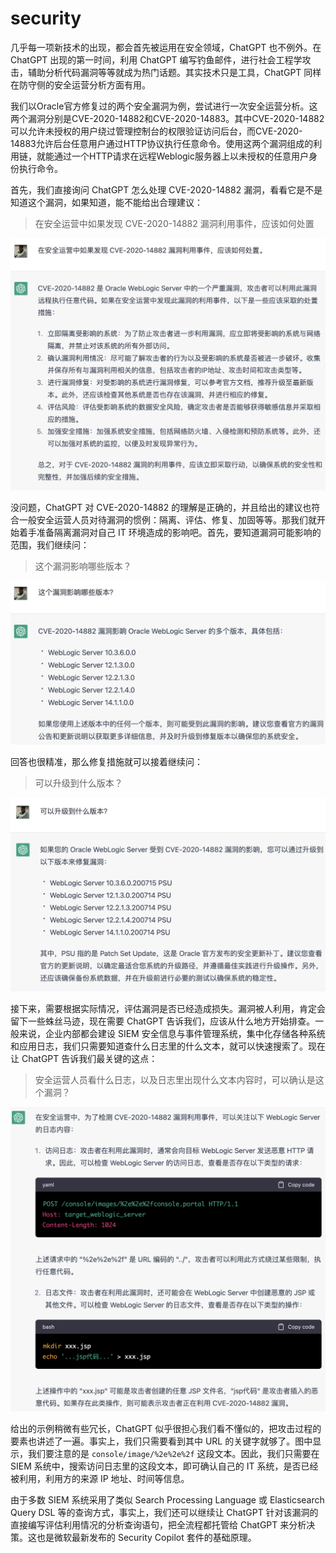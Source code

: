 # security

几乎每一项新技术的出现，都会首先被运用在安全领域，ChatGPT 也不例外。在 ChatGPT 出现的第一时间，利用 ChatGPT 编写钓鱼邮件，进行社会工程学攻击，辅助分析代码漏洞等等就成为热门话题。其实技术只是工具，ChatGPT 同样在防守侧的安全运营分析方面有用。

我们以Oracle官方修复过的两个安全漏洞为例，尝试进行一次安全运营分析。这两个漏洞分别是CVE-2020-14882和CVE-2020-14883。其中CVE-2020-14882可以允许未授权的用户绕过管理控制台的权限验证访问后台，而CVE-2020-14883允许后台任意用户通过HTTP协议执行任意命令。使用这两个漏洞组成的利用链，就能通过一个HTTP请求在远程Weblogic服务器上以未授权的任意用户身份执行命令。

首先，我们直接询问 ChatGPT 怎么处理 CVE-2020-14882 漏洞，看看它是不是知道这个漏洞，如果知道，能不能给出合理建议：

> 在安全运营中如果发现 CVE-2020-14882 漏洞利用事件，应该如何处置

![](/images/awesome/security-1.png)

没问题，ChatGPT 对 CVE-2020-14882 的理解是正确的，并且给出的建议也符合一般安全运营人员对待漏洞的惯例：隔离、评估、修复、加固等等。那我们就开始着手准备隔离漏洞对自己 IT 环境造成的影响吧。首先，要知道漏洞可能影响的范围，我们继续问：

> 这个漏洞影响哪些版本？

![](/images/awesome/security-2.png)

回答也很精准，那么修复措施就可以接着继续问：

> 可以升级到什么版本？

![](/images/awesome/security-3.png)

接下来，需要根据实际情况，评估漏洞是否已经造成损失。漏洞被人利用，肯定会留下一些蛛丝马迹，现在需要 ChatGPT 告诉我们，应该从什么地方开始排查。一般来说，企业内部都会建设 SIEM 安全信息与事件管理系统，集中化存储各种系统和应用日志，我们只需要知道查什么日志里的什么文本，就可以快速搜索了。现在让 ChatGPT 告诉我们最关键的这点：

> 安全运营人员看什么日志，以及日志里出现什么文本内容时，可以确认是这个漏洞？

![](/images/awesome/security-4.png)

给出的示例稍微有些冗长，ChatGPT 似乎很担心我们看不懂似的，把攻击过程的要素也讲述了一遍。事实上，我们只需要看到其中 URL 的关键字就够了。图中显示，我们要注意的是 `console/image/%2e%2e%2f` 这段文本。因此，我们只需要在 SIEM 系统中，搜索访问日志里的这段文本，即可确认自己的 IT 系统，是否已经被利用，利用方的来源 IP 地址、时间等信息。

由于多数 SIEM 系统采用了类似 Search Processing Language 或 Elasticsearch Query DSL 等的查询方式，事实上，我们还可以继续让 ChatGPT 针对该漏洞的直接编写评估利用情况的分析查询语句，把全流程都托管给 ChatGPT 来分析决策。这也是微软最新发布的 Security Copilot 套件的基础原理。

